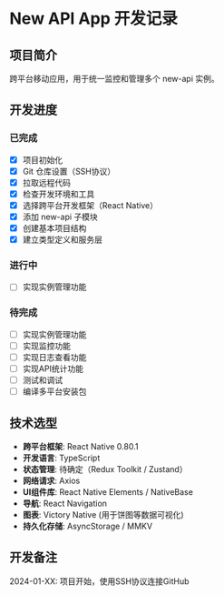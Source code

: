 # New API App 开发记录

## 项目简介
跨平台移动应用，用于统一监控和管理多个 new-api 实例。

## 开发进度

### 已完成
- [x] 项目初始化
- [x] Git 仓库设置（SSH协议）
- [x] 拉取远程代码
- [x] 检查开发环境和工具
- [x] 选择跨平台开发框架（React Native）
- [x] 添加 new-api 子模块
- [x] 创建基本项目结构
- [x] 建立类型定义和服务层

### 进行中
- [ ] 实现实例管理功能

### 待完成
- [ ] 实现实例管理功能
- [ ] 实现监控功能
- [ ] 实现日志查看功能
- [ ] 实现API统计功能
- [ ] 测试和调试
- [ ] 编译多平台安装包

## 技术选型

- **跨平台框架**: React Native 0.80.1
- **开发语言**: TypeScript
- **状态管理**: 待确定（Redux Toolkit / Zustand）
- **网络请求**: Axios
- **UI组件库**: React Native Elements / NativeBase
- **导航**: React Navigation
- **图表**: Victory Native (用于饼图等数据可视化)
- **持久化存储**: AsyncStorage / MMKV

## 开发备注

2024-01-XX: 项目开始，使用SSH协议连接GitHub 